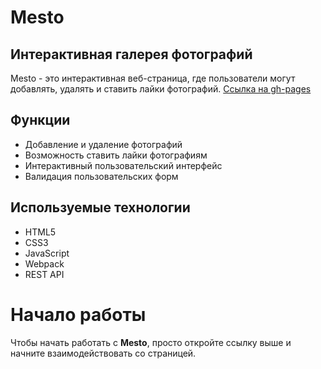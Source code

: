 # Mesto

## Интерактивная галерея фотографий

Mesto - это интерактивная веб-страница, где пользователи могут добавлять, удалять и ставить лайки фотографий.
[Ссылка на gh-pages](https://georgymedvedsky.github.io/mesto-project-ff/)

## Функции

  * Добавление и удаление фотографий
  * Возможность ставить лайки фотографиям
  * Интерактивный пользовательский интерфейс
  * Валидация пользовательских форм

## Используемые технологии

  * HTML5
  * CSS3
  * JavaScript
  * Webpack
  * REST API

# Начало работы

Чтобы начать работать с **Mesto**, просто откройте ссылку выше и начните взаимодействовать со страницей.
